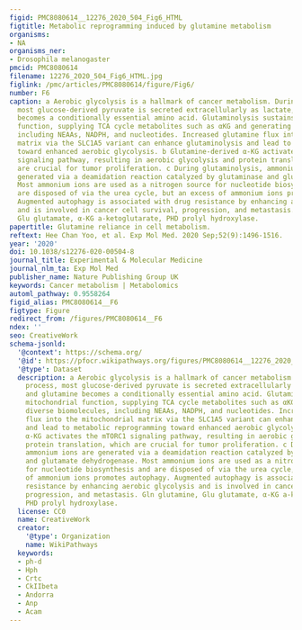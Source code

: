 ```yaml
---
figid: PMC8080614__12276_2020_504_Fig6_HTML
figtitle: Metabolic reprogramming induced by glutamine metabolism
organisms:
- NA
organisms_ner:
- Drosophila melanogaster
pmcid: PMC8080614
filename: 12276_2020_504_Fig6_HTML.jpg
figlink: /pmc/articles/PMC8080614/figure/Fig6/
number: F6
caption: a Aerobic glycolysis is a hallmark of cancer metabolism. During this process,
  most glucose-derived pyruvate is secreted extracellularly as lactate, and glutamine
  becomes a conditionally essential amino acid. Glutaminolysis sustains mitochondrial
  function, supplying TCA cycle metabolites such as αKG and generating diverse biomolecules,
  including NEAAs, NADPH, and nucleotides. Increased glutamine flux into the mitochondrial
  matrix via the SLC1A5 variant can enhance glutaminolysis and lead to metabolic reprogramming
  toward enhanced aerobic glycolysis. b Glutamine-derived α-KG activates the mTORC1
  signaling pathway, resulting in aerobic glycolysis and protein translation, which
  are crucial for tumor proliferation. c During glutaminolysis, ammonium ions are
  generated via a deamidation reaction catalyzed by glutaminase and glutamate dehydrogenase.
  Most ammonium ions are used as a nitrogen source for nucleotide biosynthesis and
  are disposed of via the urea cycle, but an excess of ammonium ions promotes autophagy.
  Augmented autophagy is associated with drug resistance by enhancing aerobic glycolysis
  and is involved in cancer cell survival, progression, and metastasis. Gln glutamine,
  Glu glutamate, α-KG a-ketoglutarate, PHD prolyl hydroxylase.
papertitle: Glutamine reliance in cell metabolism.
reftext: Hee Chan Yoo, et al. Exp Mol Med. 2020 Sep;52(9):1496-1516.
year: '2020'
doi: 10.1038/s12276-020-00504-8
journal_title: Experimental & Molecular Medicine
journal_nlm_ta: Exp Mol Med
publisher_name: Nature Publishing Group UK
keywords: Cancer metabolism | Metabolomics
automl_pathway: 0.9558264
figid_alias: PMC8080614__F6
figtype: Figure
redirect_from: /figures/PMC8080614__F6
ndex: ''
seo: CreativeWork
schema-jsonld:
  '@context': https://schema.org/
  '@id': https://pfocr.wikipathways.org/figures/PMC8080614__12276_2020_504_Fig6_HTML.html
  '@type': Dataset
  description: a Aerobic glycolysis is a hallmark of cancer metabolism. During this
    process, most glucose-derived pyruvate is secreted extracellularly as lactate,
    and glutamine becomes a conditionally essential amino acid. Glutaminolysis sustains
    mitochondrial function, supplying TCA cycle metabolites such as αKG and generating
    diverse biomolecules, including NEAAs, NADPH, and nucleotides. Increased glutamine
    flux into the mitochondrial matrix via the SLC1A5 variant can enhance glutaminolysis
    and lead to metabolic reprogramming toward enhanced aerobic glycolysis. b Glutamine-derived
    α-KG activates the mTORC1 signaling pathway, resulting in aerobic glycolysis and
    protein translation, which are crucial for tumor proliferation. c During glutaminolysis,
    ammonium ions are generated via a deamidation reaction catalyzed by glutaminase
    and glutamate dehydrogenase. Most ammonium ions are used as a nitrogen source
    for nucleotide biosynthesis and are disposed of via the urea cycle, but an excess
    of ammonium ions promotes autophagy. Augmented autophagy is associated with drug
    resistance by enhancing aerobic glycolysis and is involved in cancer cell survival,
    progression, and metastasis. Gln glutamine, Glu glutamate, α-KG a-ketoglutarate,
    PHD prolyl hydroxylase.
  license: CC0
  name: CreativeWork
  creator:
    '@type': Organization
    name: WikiPathways
  keywords:
  - ph-d
  - Hph
  - Crtc
  - CkIIbeta
  - Andorra
  - Anp
  - Acam
---
```

